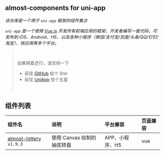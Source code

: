 ## almost-components for uni-app

_该仓库是一个用于 `uni-app` 框架的组件集合_

_`uni-app` 是一个使用 [Vue.js](https://github.com/vuejs/vue) 开发所有前端应用的框架，开发者编写一套代码，可发布到 iOS、Android、H5、以及各种小程序（微信/支付宝/百度/头条/QQ/钉钉/淘宝）、快应用等多个平台。_

> <br />
>
> 如果用着还行，请支持一下
>
> - 前往 [GitHub](https://github.com/ialmost/almost-components_uniapp) 给个 Star
> - 前往 [UniApp](https://ext.dcloud.net.cn/plugin?id=1030) 给个五星
>
> <br />

## 组件列表

| 组件名                              | 说明                       | 平台兼容        | 页面兼容 |
| :---------------------------------- | :------------------------- | :-------------- | :------- |
| [almost-lottery](/Lottery) `v1.9.3` | 使用 Canvas 绘制的抽奖转盘 | APP、小程序、H5 | vue      |
